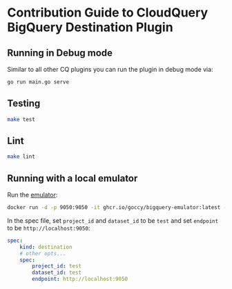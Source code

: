 # Contribution Guide to CloudQuery BigQuery Destination Plugin

## Running in Debug mode

Similar to all other CQ plugins you can run the plugin in debug mode via:

```bash
go run main.go serve
```

## Testing

```bash
make test
```

## Lint

```bash
make lint
```

## Running with a local emulator

Run the [emulator](https://github.com/goccy/bigquery-emulator): 

```bash
docker run -d -p 9050:9050 -it ghcr.io/goccy/bigquery-emulator:latest --project=test --dataset=test
```

In the spec file, set `project_id` and `dataset_id` to be `test` and set `endpoint` to be `http://localhost:9050`:

```yaml copy
spec:
    kind: destination
    # other opts...
    spec:
        project_id: test
        dataset_id: test
        endpoint: http://localhost:9050
```
